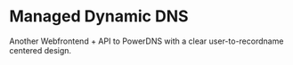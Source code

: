 # Managed Dynamic DNS

Another Webfrontend + API to PowerDNS with a clear user-to-recordname centered design.
